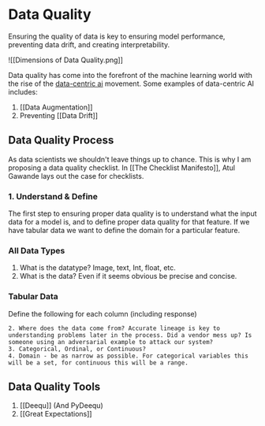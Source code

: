 # Data Quality 
Ensuring the quality of data is key to ensuring model performance, preventing data drift, and creating interpretability. 

![[Dimensions of Data Quality.png]]

Data quality has come into the forefront of the machine learning world with the rise of the [data-centric ai](https://datacentricai.org/) movement. Some examples of data-centric AI includes: 
1. [[Data Augmentation]]
2. Preventing [[Data Drift]]

## Data Quality Process 
As data scientists we shouldn't leave things up to chance. This is why I am proposing a data quality checklist. In [[The Checklist Manifesto]], Atul Gawande lays out the case for checklists. 

### 1. Understand & Define
The first step to ensuring proper data quality is to understand what the input data for a model is, and to define proper data quality for that feature. If we have tabular data we want to define the domain for a particular feature. 

### All Data Types
1. What is the datatype? Image, text, Int, float, etc. 
2. What is the data? Even if it seems obvious be precise and concise. 


### Tabular Data
Define the following for each column (including response) 

	2. Where does the data come from? Accurate lineage is key to understanding problems later in the process. Did a vendor mess up? Is someone using an adversarial example to attack our system?  
	3. Categorical, Ordinal, or Continuous? 
	4. Domain - be as narrow as possible. For categorical variables this will be a set, for continuous this will be a range.  

## Data Quality Tools 
1. [[Deequ]] (And PyDeequ)
2. [[Great Expectations]]

